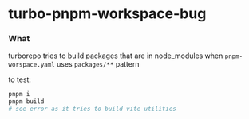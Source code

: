 # turbo-pnpm-workspace-bug

### What
turborepo tries to build packages that are in node_modules when `pnpm-worspace.yaml` uses `packages/**` pattern

to test:
```bash
pnpm i
pnpm build
# see error as it tries to build vite utilities
```